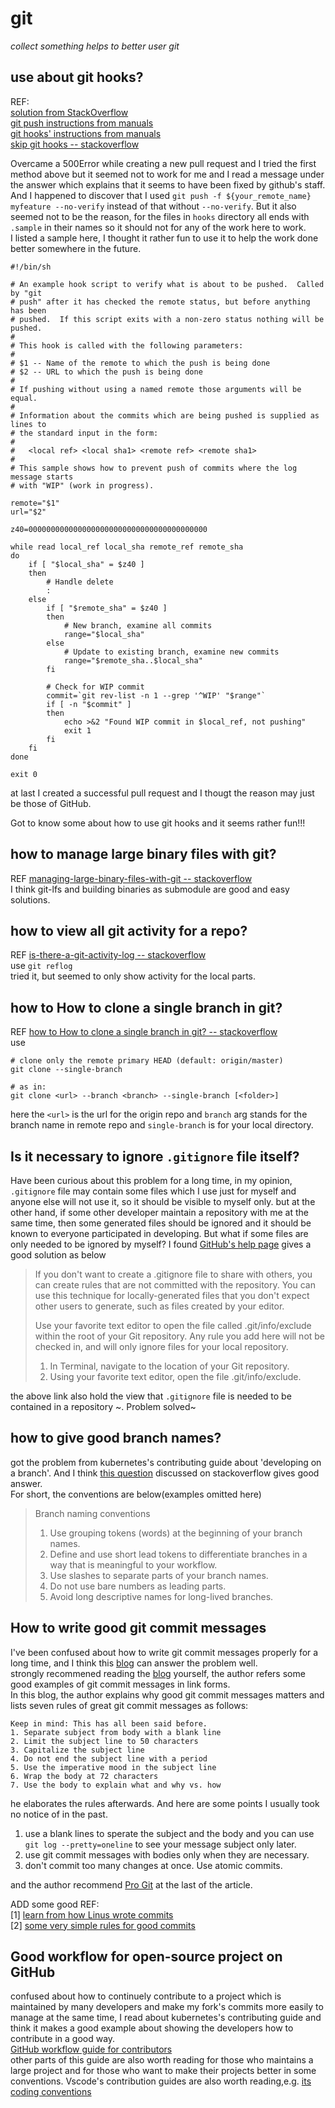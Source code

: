 # git

_collect something helps to better user git_


## use about git hooks?
REF:  
[solution from StackOverflow](https://stackoverflow.com/questions/13076584/500-error-while-creating-a-pull-request)  
[git push instructions from manuals](https://git-scm.com/docs/git-push)  
[git hooks' instructions from manuals](https://git-scm.com/docs/githooks)  
[skip git hooks -- stackoverflow](https://stackoverflow.com/questions/7230820/skip-git-commit-hooks)  

Overcame a 500Error while creating a new pull request and I tried the first method above but it seemed not to work for me and I read a message under the answer which explains that it seems to have been fixed by github's staff.   
And I happened to discover that I used ```git push -f ${your_remote_name} myfeature --no-verify``` instead of that without ```--no-verify```. But it also seemed not to be the reason, for the files in ```hooks``` directory all ends with ```.sample``` in their names so it should not for any of the work here to work.   
I listed a sample here, I thought it rather fun to use it to help the work done better somewhere in the future.

```shell
#!/bin/sh

# An example hook script to verify what is about to be pushed.  Called by "git
# push" after it has checked the remote status, but before anything has been
# pushed.  If this script exits with a non-zero status nothing will be pushed.
#
# This hook is called with the following parameters:
#
# $1 -- Name of the remote to which the push is being done
# $2 -- URL to which the push is being done
#
# If pushing without using a named remote those arguments will be equal.
#
# Information about the commits which are being pushed is supplied as lines to
# the standard input in the form:
#
#   <local ref> <local sha1> <remote ref> <remote sha1>
#
# This sample shows how to prevent push of commits where the log message starts
# with "WIP" (work in progress).

remote="$1"
url="$2"

z40=0000000000000000000000000000000000000000

while read local_ref local_sha remote_ref remote_sha
do
	if [ "$local_sha" = $z40 ]
	then
		# Handle delete
		:
	else
		if [ "$remote_sha" = $z40 ]
		then
			# New branch, examine all commits
			range="$local_sha"
		else
			# Update to existing branch, examine new commits
			range="$remote_sha..$local_sha"
		fi

		# Check for WIP commit
		commit=`git rev-list -n 1 --grep '^WIP' "$range"`
		if [ -n "$commit" ]
		then
			echo >&2 "Found WIP commit in $local_ref, not pushing"
			exit 1
		fi
	fi
done

exit 0

```

at last I created a successful pull request and I thougt the reason may just be those of GitHub.

Got to know some about how to use git hooks and it seems rather fun!!! 


## how to manage large binary files with git?
REF [managing-large-binary-files-with-git -- stackoverflow](https://stackoverflow.com/questions/540535/managing-large-binary-files-with-git)  
I think git-lfs and building binaries as submodule are good and easy solutions.


## how to view all git activity for a repo?  
REF [is-there-a-git-activity-log -- stackoverflow](https://stackoverflow.com/questions/12820167/is-there-a-git-activity-log)  
use ```git reflog```  
tried it, but seemed to only show activity for the local parts.

## how to How to clone a single branch in git?
REF [how to How to clone a single branch in git? -- stackoverflow](https://stackoverflow.com/questions/1778088/how-to-clone-a-single-branch-in-git)  
use  
```
# clone only the remote primary HEAD (default: origin/master)
git clone --single-branch

# as in:
git clone <url> --branch <branch> --single-branch [<folder>]
```  
here the ```<url>``` is the url for the origin repo and ```branch``` arg stands for the branch name in remote repo and ```single-branch``` is for your local directory.

## Is it necessary to ignore ```.gitignore``` file itself?
Have been curious about this problem for a long time, in my opinion, ```.gitignore``` file may contain some files which I use just for myself and anyone else will not use it, so it should be visible to myself only.
but at the other hand, if some other developer maintain a repository with me at the same time, then some generated files should be ignored and it should be known to everyone participated in developing. But what if some files are only needed to be ignored by myself? I found [GitHub's help page](https://help.github.com/articles/ignoring-files/#explicit-repository-excludes) gives a good solution as below

> If you don't want to create a .gitignore file to share with others, you can create rules that are not committed with the  repository. You can use this technique for locally-generated files that you don't expect other users to generate, such as 
> files created by your editor.
> 
> Use your favorite text editor to open the file called .git/info/exclude within the root of your Git repository. Any rule you add here will not be checked in, and will only ignore files for your local repository.
> 
> 1. In Terminal, navigate to the location of your Git repository.
> 2. Using your favorite text editor, open the file .git/info/exclude.

the above link also hold the view that ```.gitignore``` file is needed to be contained in a repository ~. Problem solved~



## how to give good branch names?
got the problem from kubernetes's contributing guide about 'developing on a branch'. And I think [this question](https://stackoverflow.com/questions/273695/git-branch-naming-best-practices) discussed on stackoverflow gives good answer.  
For short, the conventions are below(examples omitted here)

> Branch naming conventions
> 1. Use grouping tokens (words) at the beginning of your branch names.
> 2. Define and use short lead tokens to differentiate branches in a way that is meaningful to your workflow.
> 3. Use slashes to separate parts of your branch names.
> 4. Do not use bare numbers as leading parts.
> 5. Avoid long descriptive names for long-lived branches.


## How to write good git commit messages
I've been confused about how to write git commit messages properly for a long time, and I think this [blog](https://chris.beams.io/posts/git-commit/) can answer the problem well.  
strongly recommened reading the [blog](https://chris.beams.io/posts/git-commit/) yourself, the author refers some good examples of git commit messages in link forms.  
In this blog, the author explains why good git commit messages matters and lists seven rules of great git commit messages as follows:  
```
Keep in mind: This has all been said before.
1. Separate subject from body with a blank line
2. Limit the subject line to 50 characters
3. Capitalize the subject line
4. Do not end the subject line with a period
5. Use the imperative mood in the subject line
6. Wrap the body at 72 characters
7. Use the body to explain what and why vs. how
```
he elaborates the rules afterwards. And here are some points I usually took no notice of in the past.  
1. use a blank lines to sperate the subject and the body and you can use ```git log --pretty=oneline``` to see your message subject only later.
2. use git commit messages with bodies only when they are necessary.  
3. don't commit too many changes at once. Use atomic commits.

and the author recommend [Pro Git](https://git-scm.com/book/en/v2) at the last of the article.

ADD some good REF:  
[1] [learn from how Linus wrote commits](https://github.com/torvalds/linux/commits/master)  
[2] [some very simple rules for good commits](https://github.com/thoughtbot/dotfiles/blob/master/gitmessage)


## Good workflow for open-source project on GitHub
confused about how to continuely contribute to a project which is maintained by many developers and make my fork's commits more easily to manage at the same time, I read about kubernetes's contributing guide and think it makes a good example about showing the developers how to contribute in a good way.  
[GitHub workflow guide for contributors](https://github.com/kubernetes/community/blob/master/contributors/guide/github-workflow.md)  
other parts of this guide are also worth reading for those who maintains a large project and for those who want to make their projects better in some conventions. Vscode's contribution guides are also worth reading,e.g. [its coding conventions](https://github.com/Microsoft/vscode/wiki/Coding-Guidelines)



